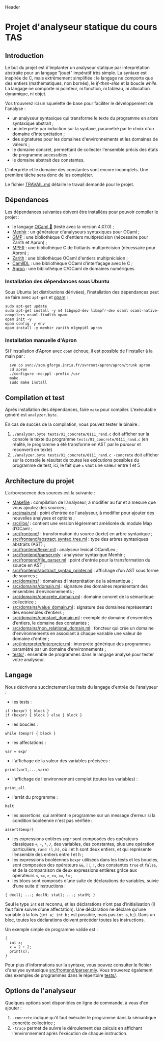 Header

# Projet d'analyseur statique du cours TAS

## Introduction

Le but du projet est d'implanter un analyseur statique par interprétation abstraite pour un langage "jouet" impératif très simple.
La syntaxe est inspirée de C, mais extrêmement simplifiée : le langage ne comporte que des entiers (mathématiques, non bornés), le *if-then-else* et la boucle *while*.
La langage ne comporte ni pointeur, ni fonction, ni tableau, ni allocation dynamique, ni objet.

Vos trouverez ici un squelette de base pour faciliter le développement de l'analyse :
* un analyseur syntaxique qui transforme le texte du programme en arbre syntaxique abstrait ;
* un interprète par induction sur la syntaxe, paramétré par le choix d'un domaine d'interprétation ;
* des signatures pour les domaines d'environnements et les domaines de valeurs ;
* le domaine concret, permettant de collecter l'ensemble précis des états de programme accessibles ;
* le domaine abstrait des constantes.

L'interprète et le domaine des constantes sont encore incomplets.
Une première tâche sera donc de les compléter.

Le fichier [TRAVAIL.md](TRAVAIL.md) détaille le travail demandé pour le projet.

## Dépendances

Les dépendances suivantes doivent être installées pour pouvoir compiler le projet :
* le langage [OCaml :camel:](https://ocaml.org/index.fr.html) (testé avec la version 4.07.0) ;
* [Menhir](http://gallium.inria.fr/~fpottier/menhir) : un générateur d'analyseurs syntaxiques pour OCaml ;
* [GMP](https://gmplib.org) : une bibliothèque C d'entiers multiprécision (nécessaire pour Zarith et Apron) ;
* [MPFR](http://www.mpfr.org) : une bibliothèque C de flottants multiprécision (nécessaire pour Apron) ;
* [Zarith](http://github.com/ocaml/Zarith/) : une bibliothèque OCaml d'entiers multiprécision ;
* [CamlIDL](http://github.com/xavierleroy/camlidl/) : une bibliothèque OCaml d'interfaçage avec le C ;
* [Apron](http://apron.cri.ensmp.fr/library) : une bibliothèque C/OCaml de domaines numériques.


### Installation des dépendances sous Ubuntu

Sous Ubuntu (et distributions dérivées), l'installation des dépendances peut se faire avec `apt-get` et [opam](https://opam.ocaml.org/) :
```
sudo apt-get update
sudo apt-get install -y m4 libgmp3-dev libmpfr-dev ocaml ocaml-native-compilers ocaml-findlib opam
opam init -y
opam config -y env
opam install -y menhir zarith mlgmpidl apron
```

### Installation manuelle d'Apron

Si l'installation d'Apron avec `opam` échoue, il est possible de l'installer à la main par :
```
  svn co svn://scm.gforge.inria.fr/svnroot/apron/apron/trunk apron
  cd apron
  ./configure -no-ppl -prefix /usr
  make
  sudo make install
```

## Compilation et test

Après installation des dépendances, faire `make` pour compiler.
L'exécutable généré est `analyzer.byte`.

En cas de succès de la compilation, vous pouvez tester le binaire :
1. `./analyzer.byte tests/01_concrete/0111_rand.c` doit afficher sur la console le texte du programme `tests/01_concrete/0111_rand.c` (en réalité, le programme a été transformé en AST par le *parseur* et reconverti en texte)
2. `./analyzer.byte tests/01_concrete/0111_rand.c -concrete` doit afficher sur la console le résultat de toutes les exécutions possibles du programme de test, ici, le fait que `x` vaut une valeur entre 1 et 5

## Architecture du projet

L’arborescence des sources est la suivante :
* [Makefile](Makefile) : compilation de l’analyseur, à modifier au fur et à mesure que vous ajoutez des sources ;
* [src/main.ml](src/main.ml) : point d’entrée de l'analyseur, à modifier pour ajouter des nouvelles analyses et options ;
* [src/libs/](src/libs) : contient une version légèrement améliorée du module Map d’OCaml ;
* [src/frontend/](src/frontend) : transformation du source (texte) en arbre syntaxique ;
* [src/frontend/abstract_syntax_tree.ml](src/frontend/abstract_syntax_tree.ml) : type des arbres syntaxiques abstraits (AST) ;
* [src/frontend/lexer.mll](src/frontend/lexer.mll) : analyseur lexical OCamlLex ;
* [src/frontend/parser.mly](src/frontend/parser.mly) : analyseur syntaxique Menhir ;
* [src/frontend/file_parser.ml](src/frontend/file_parser.ml) : point d’entrée pour la transformation du source en AST ;
* [src/frontend/abstract_syntax_printer.ml](src/frontend/abstract_syntax_printer.ml) : affichage d’un AST sous forme de sources ;
* [src/domains/](src/domains) : domaines d’interprétation de la sémantique ;
* [src/domains/domain.ml](src/domains/domain.ml) : signature des domaines représentant des ensembles d’environnements ;
* [src/domains/concrete_domain.ml](src/domains/concrete_domain.ml) : domaine concret de la sémantique collectrice ;
* [src/domains/value_domain.ml](src/domains/value_domain.ml) : signature des domaines représentant des ensembles d’entiers ;
* [src/domains/constant_domain.ml](src/domains/constant_domain.ml) : exemple de domaine d’ensembles d’entiers, le domaine des constantes ;
* [src/domains/non_relational_domain.ml](src/domains/non_relational_domain.ml) : foncteur qui crée un domaine d'environnements en associant à chaque variable une valeur de domaine d'entier ;
* [src/interpreter/interpreter.ml](src/interpreter/interpreter.ml) : interprète générique des programmes paramétré par un domaine d’environnements ;
* [tests/](tests) : ensemble de programmes dans le langage analysé pour tester votre analyseur.

## Langage

Nous décrivons succinctement les traits du langage d'entrée de l'analyseur :
* les tests :

```
if (bexpr) { block }
if (bexpr) { block } else { block }
```

* les boucles :

```
while (bexpr) { block }
```

* les affectations :

```
var = expr
```

* l'affichage de la valeur des variables précisées :

```
print(var1,...,varn)
```

* l'affichage de l'environnement complet (toutes les variables) :

```
print_all
```

* l'arrêt du programme :

```
halt
```

* les assertions, qui arrêtent le programme sur un message d’erreur si la condition booléenne n'est pas vérifiée :

```
assert(bexpr)
```

* les expressions entières `expr` sont composées des opérateurs classiques `+`, `-`, `*`, `/`, des variables, des constantes, plus une opération particulière, `rand (l,h)`, où l et h sont deux entiers, et qui représente l’ensemble des entiers entre l et h ;
* les expressions booléennes `bexpr` utilisées dans les tests et les boucles, sont composées des opérateurs `&&`, `||`, `!`, des constantes `true` et `false`, et de la comparaison de deux expressions entières grâce aux opérateurs `<`, `<=`, `>`, `>=`, `==`, `!=` ;
* les blocs sont composés d’une suite de déclarations de variables, suivie d’une suite d’instructions :

```
{ decl1; ...; declN; stat1; ...; statM; }
```

Seul le type `int` est reconnu, et les déclarations n’ont pas d’initialisation (il faut faire suivre d’une affectation).
Une déclaration ne déclare qu'une variable à la fois (`int a; int b;` est possible, mais pas `int a,b;`).
Dans un bloc, toutes les déclarations doivent précéder toutes les instructions.

Un exemple simple de programme valide est :
```
{
  int x;
  x = 2 + 2;
  print(x);
}
```

Pour plus d'informations sur la syntaxe, vous pouvez consulter le fichier d'analyse syntaxique [src/frontend/parser.mly](src/frontend/parser.mly).
Vous trouverez également des exemples de programmes dans le répertoire [tests/](tests).

## Options de l'analyseur

Quelques options sont disponibles en ligne de commande, à vous d'en ajouter :
1. `-concrete` indique qu'il faut exécuter le programme dans la sémantique concrète collectrice ;
2. `-trace` permet de suivre le déroulement des calculs en affichant l'environnement après l'exécution de chaque instruction.
